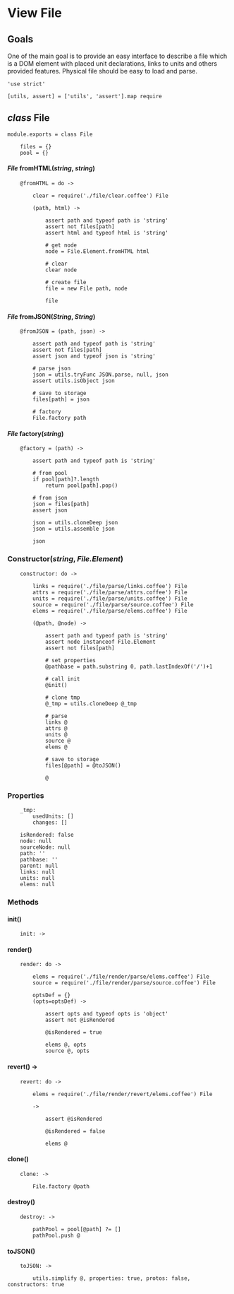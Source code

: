 View File
=========

Goals
-----

One of the main goal is to provide an easy interface to describe a file which is
a DOM element with placed unit declarations, links to units and others provided
features. Physical file should be easy to load and parse.

	'use strict'

	[utils, assert] = ['utils', 'assert'].map require

*class* File
------------

	module.exports = class File

		files = {}
		pool = {}

#### *File* fromHTML(*string*, *string*)

		@fromHTML = do ->

			clear = require('./file/clear.coffee') File

			(path, html) ->

				assert path and typeof path is 'string'
				assert not files[path]
				assert html and typeof html is 'string'

				# get node
				node = File.Element.fromHTML html

				# clear
				clear node

				# create file
				file = new File path, node

				file

#### *File* fromJSON(*String*, *String*)

		@fromJSON = (path, json) ->

			assert path and typeof path is 'string'
			assert not files[path]
			assert json and typeof json is 'string'

			# parse json
			json = utils.tryFunc JSON.parse, null, json
			assert utils.isObject json

			# save to storage
			files[path] = json

			# factory
			File.factory path

#### *File* factory(*string*)

		@factory = (path) ->

			assert path and typeof path is 'string'

			# from pool
			if pool[path]?.length
				return pool[path].pop()

			# from json
			json = files[path]
			assert json

			json = utils.cloneDeep json
			json = utils.assemble json

			json

### Constructor(*string*, *File.Element*)

		constructor: do ->

			links = require('./file/parse/links.coffee') File
			attrs = require('./file/parse/attrs.coffee') File
			units = require('./file/parse/units.coffee') File
			source = require('./file/parse/source.coffee') File
			elems = require('./file/parse/elems.coffee') File

			(@path, @node) ->

				assert path and typeof path is 'string'
				assert node instanceof File.Element
				assert not files[path]

				# set properties
				@pathbase = path.substring 0, path.lastIndexOf('/')+1

				# call init
				@init()

				# clone tmp
				@_tmp = utils.cloneDeep @_tmp

				# parse
				links @
				attrs @
				units @
				source @
				elems @

				# save to storage
				files[@path] = @toJSON()

				@

### Properties

		_tmp:
			usedUnits: []
			changes: []

		isRendered: false
		node: null
		sourceNode: null
		path: ''
		pathbase: ''
		parent: null
		links: null
		units: null
		elems: null

### Methods

#### init()

		init: ->

#### render()

		render: do ->

			elems = require('./file/render/parse/elems.coffee') File
			source = require('./file/render/parse/source.coffee') File

			optsDef = {}
			(opts=optsDef) ->

				assert opts and typeof opts is 'object'
				assert not @isRendered

				@isRendered = true

				elems @, opts
				source @, opts

#### revert() ->

		revert: do ->

			elems = require('./file/render/revert/elems.coffee') File

			->

				assert @isRendered

				@isRendered = false

				elems @

#### clone()

		clone: ->

			File.factory @path

#### destroy()

		destroy: ->

			pathPool = pool[@path] ?= []
			pathPool.push @

#### toJSON()

		toJSON: ->

			utils.simplify @, properties: true, protos: false, constructors: true
